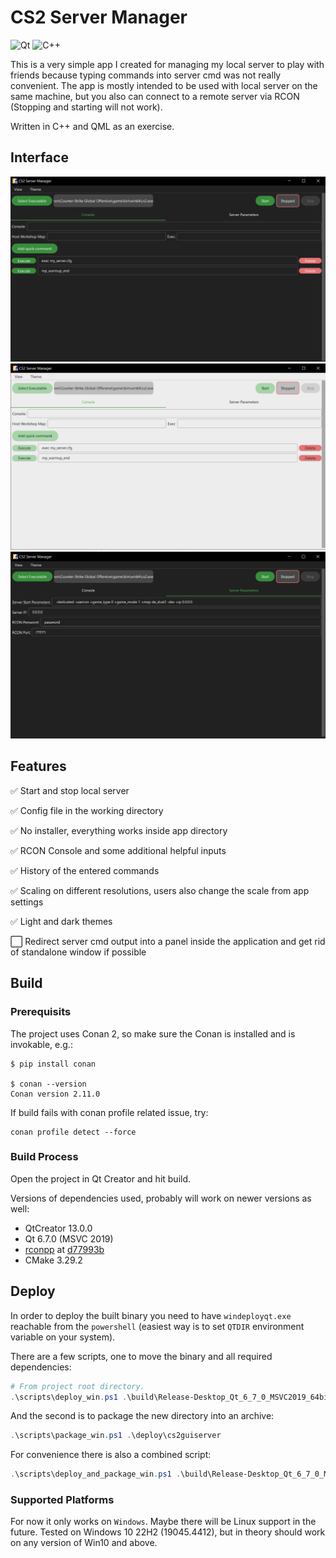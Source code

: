 # CS2 Server Manager

![Qt](https://img.shields.io/badge/Qt-%23217346.svg?style=for-the-badge&logo=Qt&logoColor=white) ![C++](https://img.shields.io/badge/c++-%2300599C.svg?style=for-the-badge&logo=c%2B%2B&logoColor=white)

This is a very simple app I created for managing my local server to play with friends because typing commands into server cmd was not really convenient. The app is mostly intended to be used with local server on the same machine, but you also can connect to a remote server via RCON (Stopping and starting will not work).

Written in C++ and QML as an exercise.

## Interface

![Console Page](docs/consolePage.png) ![Console Page Light](docs/consolePageLight.png) ![Server Params Page](docs/serverParametersPage.png)

## Features

✅ Start and stop local server

✅ Config file in the working directory

✅ No installer, everything works inside app directory

✅ RCON Console and some additional helpful inputs

✅ History of the entered commands

✅ Scaling on different resolutions, users also change the scale from app settings

✅ Light and dark themes

⬜️ Redirect server cmd output into a panel inside the application and get rid of standalone window if possible

## Build

### Prerequisits

The project uses Conan 2, so make sure the Conan is installed and is invokable, e.g.:
```
$ pip install conan

$ conan --version
Conan version 2.11.0
```

If build fails with conan profile related issue, try:
```
conan profile detect --force
```

### Build Process

Open the project in Qt Creator and hit build.

Versions of dependencies used, probably will work on newer versions as well:

- QtCreator 13.0.0
- Qt 6.7.0 (MSVC 2019)
- [rconpp](https://github.com/Jaskowicz1/rconpp) at [d77993b](https://github.com/Jaskowicz1/rconpp/commit/d77993b1e8993701dbf6b2974b41045a915c7b42)
- CMake 3.29.2

## Deploy

In order to deploy the built binary you need to have `windeployqt.exe` reachable from the `powershell` (easiest way is to set `QTDIR` environment variable on your system).

There are a few scripts, one to move the binary and all required dependencies:
```powershell
# From project root directory.
.\scripts\deploy_win.ps1 .\build\Release-Desktop_Qt_6_7_0_MSVC2019_64bit_MSVC2022 .\deploy\cs2guiserver
```

And the second is to package the new directory into an archive:
```powershell
.\scripts\package_win.ps1 .\deploy\cs2guiserver
```

For convenience there is also a combined script:
```powershell
.\scripts\deploy_and_package_win.ps1 .\build\Release-Desktop_Qt_6_7_0_MSVC2019_64bit_MSVC2022 .\deploy\cs2guiserver
```

### Supported Platforms

For now it only works on `Windows`. Maybe there will be Linux support in the future. Tested on Windows 10 22H2 (19045.4412), but in theory should work on any version of Win10 and above.
